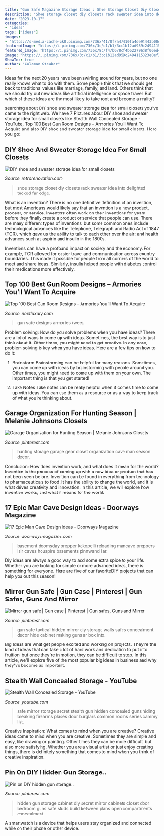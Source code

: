 ```yaml
---
title: "Gun Safe Magazine Storage Ideas : Shoe Storage Closet Diy Closets Rack Sweater Idea Into Delighted Tucked Far Edge"
description: "Shoe storage closet diy closets rack sweater idea into delighted tucked far edge"
date: "2023-10-17"
categories:
- "ideas"
tags: ["ideas"]
images:
- "https://s-media-cache-ak0.pinimg.com/736x/41/0f/a4/410fa4de94443b00db0924b427a5a749.jpg"
featuredImage: "https://i.pinimg.com/736x/3c/c1/b1/3cc1b12ad959c2494115023e0ef275c6--secret-storage-hidden-storage.jpg"
featured_image: "https://i.pinimg.com/736x/8c/f4/b6/8cf4b622796d8f06ed41ca24371362cb.jpg"
image: "https://i.pinimg.com/736x/3c/c1/b1/3cc1b12ad959c2494115023e0ef275c6--secret-storage-hidden-storage.jpg"
ShowToc: true
author: "Coleman Steuber"
---
```



Ideas for the next 20 years have been swirling around for years, but no one really knows what to do with them. Some people think that we should get back to traditional values like marriage, family, and land. Others think that we should try out new ideas like artificial intelligence or space travel. But which of these ideas are the most likely to take root and become a reality?

	

		
searching about DIY shoe and sweater storage idea for small closets you've came to the right web. We have 7 Pictures about DIY shoe and sweater storage idea for small closets like Stealth Wall Concealed Storage - YouTube, Top 100 Best Gun Room Designs – Armories You’ll Want To Acquire and also DIY shoe and sweater storage idea for small closets. Here you go:
		
    
## DIY Shoe And Sweater Storage Idea For Small Closets

<img loading=lazy src="https://retrorenovation.com/wp-content/uploads/2017/09/closet-shoe-storage-ideas-2.jpg" onerror="this.onerror=null;this.src='https://tse1.mm.bing.net/th?id=OIP._IyK_LD4bHkCdA4-x2V1HgHaLG&amp;pid=15.1';" alt="DIY shoe and sweater storage idea for small closets">

_Source: retrorenovation.com_

>shoe storage closet diy closets rack sweater idea into delighted tucked far edge. 

	

What is an invention?
There is no one definitive definition of an invention, but most Americans would likely say that an invention is a new product, process, or service.  Inventors often work on their inventions for years before they finally create a product or service that people can use. 
There are many different types of inventions, but some common ones include technological advances like the Telephone, Telegraph and Radio Act of 1847 (TCR), which gave us the ability to talk to each other over the air; and health advances such as aspirin and insulin in the 1800s. 

Inventions can have a profound impact on society and the economy. For example, TCR allowed for easier travel and communication across country boundaries. This made it possible for people from all corners of the world to meet and share ideas. Similarly, insulin helped people with diabetes control their medications more effectively.

    
## Top 100 Best Gun Room Designs – Armories You’ll Want To Acquire

<img loading=lazy src="http://nextluxury.com/wp-content/uploads/vaulted-gun-room-safe-design.jpg" onerror="this.onerror=null;this.src='https://tse4.mm.bing.net/th?id=OIP.fTwPNtyxEUrTqgxraxB7CwHaHa&amp;pid=15.1';" alt="Top 100 Best Gun Room Designs – Armories You’ll Want To Acquire">

_Source: nextluxury.com_

>gun safe designs armories tweet. 

	

Problem solving: How do you solve problems when you have ideas?
There are a lot of ways to come up with ideas. Sometimes, the best way is to just think about it. Other times, you might need to get creative. In any case, problem solving is key when you have ideas. Here are a few tips on how to do it:
1. Brainstorm
Brainstorming can be helpful for many reasons. Sometimes, you can come up with ideas by brainstorming with people around you. Other times, you might need to come up with them on your own. The important thing is that you get started!

2. Take Notes
Take notes can be really helpful when it comes time to come up with ideas. You can use them as a resource or as a way to keep track of what you’re thinking about.

    
## Garage Organization For Hunting Season | Melanie Johnsons Closets

<img loading=lazy src="https://i.pinimg.com/736x/8c/f4/b6/8cf4b622796d8f06ed41ca24371362cb.jpg" onerror="this.onerror=null;this.src='https://tse2.mm.bing.net/th?id=OIP.bgDGAclbhLjkgW3dNvGM3gHaJ3&amp;pid=15.1';" alt="Garage Organization for Hunting Season | Melanie Johnsons Closets">

_Source: pinterest.com_

>hunting storage garage gear closet organization cave man season decor. 

	

Conclusion: How does invention work, and what does it mean for the world?
Invention is the process of coming up with a new idea or product that has not been seen before. Invention can be found in everything from technology to pharmaceuticals to food. It has the ability to change the world, and it is what drives creativity and innovation. In this article, we will explore how invention works, and what it means for the world.

    
## 17 Epic Man Cave Design Ideas - Doorways Magazine

<img loading=lazy src="https://www.doorwaysmagazine.com/wp-content/uploads/gun_display_man_cave.jpg" onerror="this.onerror=null;this.src='https://tse3.mm.bing.net/th?id=OIP.CsuH89gdZ85o8tAPETQtRQHaE7&amp;pid=15.1';" alt="17 Epic Man Cave Design Ideas - Doorways Magazine">

_Source: doorwaysmagazine.com_

>basement doomsday prepper kokopelli reloading mancave preppers lair caves houspire basements pinnwand liar. 

	

Diy ideas are always a good way to add some extra spice to your life. Whether you are looking for simple or more advanced ideas, there is something for everyone. Here are five of our favoriteDIY projects that can help you out this season!

    
## Mirror Gun Safe | Gun Case | Pinterest | Gun Safes, Guns And Mirror

<img loading=lazy src="https://s-media-cache-ak0.pinimg.com/736x/41/0f/a4/410fa4de94443b00db0924b427a5a749.jpg" onerror="this.onerror=null;this.src='https://tse3.mm.bing.net/th?id=OIP.t2vobYS8hxmpkaW-Nx4mhwHaJ4&amp;pid=15.1';" alt="Mirror gun safe | Gun case | Pinterest | Gun safes, Guns and Mirror">

_Source: pinterest.com_

>gun safe tactical hidden mirror diy storage walls safes concealment decor hide cabinet making guns ar box into. 

	

Big Ideas are what get people excited and working on projects. They're the kind of ideas that can take a lot of hard work and dedication to put into fruition, but once they're in motion, they can be difficult to stop. In this article, we'll explore five of the most popular big ideas in business and why they've become so important.

    
## Stealth Wall Concealed Storage - YouTube

<img loading=lazy src="https://i.ytimg.com/vi/9f7hqglQZ7U/maxresdefault.jpg" onerror="this.onerror=null;this.src='https://tse1.mm.bing.net/th?id=OIP.yZ4Gt2PVjD5iRmEpDa_pugHaEK&amp;pid=15.1';" alt="Stealth Wall Concealed Storage - YouTube">

_Source: youtube.com_

>safe mirror storage secret stealth gun hidden concealed guns hiding breaking firearms places door burglars common rooms series cammy list. 

	

Creative Inspiration: What comes to mind when you are creative?
Creative ideas come to mind when you are creative. Sometimes they are simple and easy, like drawing or painting. Other times they can be more difficult, but also more satisfying. Whether you are a visual artist or just enjoy creating things, there is definitely something that comes to mind when you think of creative inspiration.

    
## Pin On DIY Hidden Gun Storage..

<img loading=lazy src="https://i.pinimg.com/736x/3c/c1/b1/3cc1b12ad959c2494115023e0ef275c6--secret-storage-hidden-storage.jpg" onerror="this.onerror=null;this.src='https://tse4.mm.bing.net/th?id=OIP.3k_hljnYKXOmsWehkfZ35gHaJ4&amp;pid=15.1';" alt="Pin on DIY hidden gun storage..">

_Source: pinterest.com_

>hidden gun storage cabinet diy secret mirror cabinets closet door bedroom guns safe studs build between plans open compartments concealment. 

	

A smartwatch is a device that helps users stay organized and connected while on their phone or other device.

